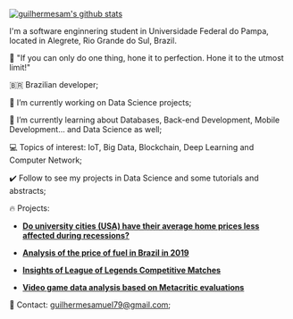 [![guilhermesam's github stats](https://github-readme-stats.vercel.app/api?username=guilhermesam&show_icons=true&theme=radical)](https://github.com/anuraghazra/github-readme-stats)

I'm a software enginnering student in Universidade Federal do Pampa, located in Alegrete, Rio Grande do Sul, Brazil.

🎯 "If you can only do one thing, hone it to perfection. Hone it to the utmost limit!"

🇧🇷 Brazilian developer;

🔭 I’m currently working on Data Science projects;

🌱 I’m currently learning about Databases, Back-end Development, Mobile Development... and Data Science as well;

💻 Topics of interest: IoT, Big Data, Blockchain, Deep Learning and Computer Network;

✔️ Follow to see my projects in Data Science and some tutorials and abstracts;

🔥 Projects:

* **[Do university cities (USA) have their average home prices less affected during recessions?](https://github.com/guilhermesam/data-science/blob/master/coursera/Introduction_to_Data_Science/Assignment_4/Assignment_4.ipynb)**

* **[Analysis of the price of fuel in Brazil in 2019](https://github.com/guilhermesam/lol-analysis)**

* **[Insights of League of Legends Competitive Matches](https://github.com/guilhermesam/data-science/tree/master/projects/fuel_2019)**

* **[Video game data analysis based on Metacritic evaluations](https://github.com/guilhermesam/data-science/tree/master/projects/metacritic-2011_2019)**

💬 Contact: guilhermesamuel79@gmail.com;

